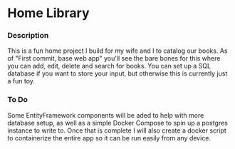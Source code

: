 # Home Library

### Description

This is a fun home project I build for my wife and I to catalog our books. As of "First commit, base web app" you'll see the bare bones for this where you can add, edit, delete and search for books. You can set up a SQL database if you want to store your input, but otherwise this is currently just a fun toy.

### To Do

Some EntityFramework components will be aded to help with more database setup, as well as a simple Docker Compose to spin up a postgres instance to write to. Once that is complete I will also create a docker script to containerize the entire app so it can be run easily from any device.

